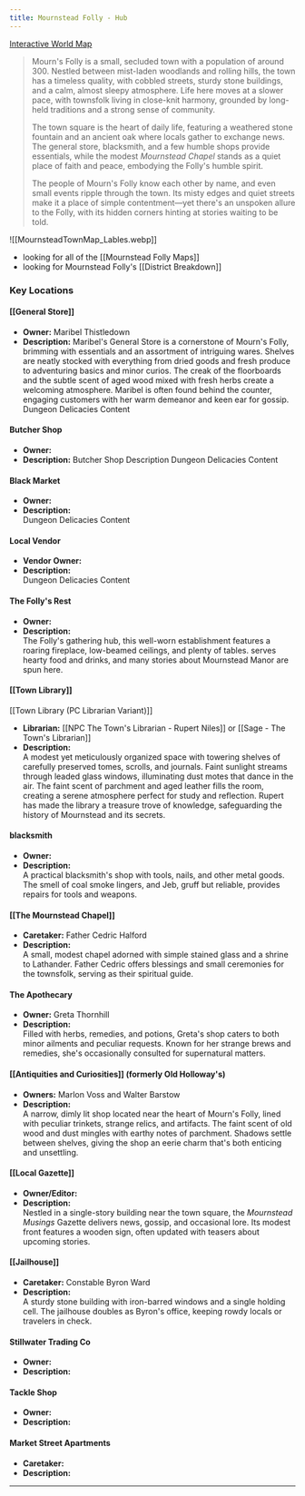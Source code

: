 ```yaml
---
title: Mournstead Folly - Hub
---
```

[Interactive World Map](./interactive-map.html)

>Mourn's Folly is a small, secluded town with a population of around 300. Nestled between mist-laden woodlands and rolling hills, the town has a timeless quality, with cobbled streets, sturdy stone buildings, and a calm, almost sleepy atmosphere. Life here moves at a slower pace, with townsfolk living in close-knit harmony, grounded by long-held traditions and a strong sense of community.
>
> The town square is the heart of daily life, featuring a weathered stone fountain and an ancient oak where locals gather to exchange news. The general store, blacksmith, and a few humble shops provide essentials, while the modest *Mournstead Chapel* stands as a quiet place of faith and peace, embodying the Folly's humble spirit.
>
> The people of Mourn's Folly know each other by name, and even small events ripple through the town. Its misty edges and quiet streets make it a place of simple contentment—yet there's an unspoken allure to the Folly, with its hidden corners hinting at stories waiting to be told.

![[MournsteadTownMap_Lables.webp]]
- looking for all of the [[Mournstead Folly Maps]] 
- looking for Mournstead Folly's [[District Breakdown]]

### **Key Locations**

#### **[[General Store]]**
- **Owner:** Maribel Thistledown
- **Description:** 
  Maribel's General Store is a cornerstone of Mourn's Folly, brimming with essentials and an assortment of intriguing wares. Shelves are neatly stocked with everything from dried goods and fresh produce to adventuring basics and minor curios. The creak of the floorboards and the subtle scent of aged wood mixed with fresh herbs create a welcoming atmosphere. Maribel is often found behind the counter, engaging customers with her warm demeanor and keen ear for gossip.
  Dungeon Delicacies Content

#### **Butcher Shop**
- **Owner:**
- **Description:** 
  Butcher Shop Description
  Dungeon Delicacies Content

#### **Black Market**
- **Owner:** 
- **Description:**  
  Dungeon Delicacies Content

#### **Local Vendor**
- **Vendor Owner:** 
- **Description:**  
  Dungeon Delicacies Content


#### **The Folly's Rest**
- **Owner:** 
- **Description:**  
  The Folly's gathering hub, this well-worn establishment features a roaring fireplace, low-beamed ceilings, and plenty of tables. serves hearty food and drinks, and many stories about Mournstead Manor are spun here.

#### **[[Town Library]]**
[[Town Library (PC Librarian Variant)]]
- **Librarian:** [[NPC The Town's Librarian - Rupert Niles]] or [[Sage - The Town's Librarian]]
- **Description:**  
  A modest yet meticulously organized space with towering shelves of carefully preserved tomes, scrolls, and journals. Faint sunlight streams through leaded glass windows, illuminating dust motes that dance in the air. The faint scent of parchment and aged leather fills the room, creating a serene atmosphere perfect for study and reflection. Rupert has made the library a treasure trove of knowledge, safeguarding the history of Mournstead and its secrets.

#### **blacksmith**
- **Owner:** 
- **Description:**  
  A practical blacksmith's shop with tools, nails, and other metal goods. The smell of coal smoke lingers, and Jeb, gruff but reliable, provides repairs for tools and weapons.

#### **[[The Mournstead Chapel]]**
- **Caretaker:** Father Cedric Halford
- **Description:**  
  A small, modest chapel adorned with simple stained glass and a shrine to Lathander. Father Cedric offers blessings and small ceremonies for the townsfolk, serving as their spiritual guide.

#### **The Apothecary**
- **Owner:** Greta Thornhill
- **Description:**  
  Filled with herbs, remedies, and potions, Greta's shop caters to both minor ailments and peculiar requests. Known for her strange brews and remedies, she's occasionally consulted for supernatural matters.

#### **[[Antiquities and Curiosities]]** (formerly Old Holloway's)
- **Owners:** Marlon Voss and Walter Barstow
- **Description:**  
  A narrow, dimly lit shop located near the heart of Mourn's Folly, lined with peculiar trinkets, strange relics, and artifacts. The faint scent of old wood and dust mingles with earthy notes of parchment. Shadows settle between shelves, giving the shop an eerie charm that's both enticing and unsettling.

#### **[[Local Gazette]]**
- **Owner/Editor:** 
- **Description:**  
  Nestled in a single-story building near the town square, the *Mournstead Musings* Gazette delivers news, gossip, and occasional lore. Its modest front features a wooden sign, often updated with teasers about upcoming stories.

#### **[[Jailhouse]]**
- **Caretaker:** Constable Byron Ward
- **Description:**  
  A sturdy stone building with iron-barred windows and a single holding cell. The jailhouse doubles as Byron's office, keeping rowdy locals or travelers in check.

#### Stillwater Trading Co
- **Owner:**
- **Description:** 

#### Tackle Shop
- **Owner:**
- **Description:** 

#### Market Street Apartments
- **Caretaker:**
- **Description:** 
---
